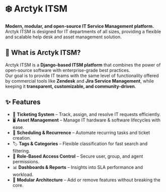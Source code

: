 # ❄️ Arctyk ITSM

**Modern, modular, and open-source IT Service Management platform.**  
Arctyk ITSM is designed for IT departments of all sizes, providing a flexible and scalable help desk and asset management solution.


## 🌟 What is Arctyk ITSM?

Arctyk ITSM is a **Django-based ITSM platform** that combines the power of open-source software with enterprise-grade best practices.  
Our goal is to provide IT teams with the same level of functionality offered by commercial tools like **Zendesk** and **Jira Service Management**, while keeping it **transparent, customizable, and community-driven**.


## ✨ Features

- 🎫 **Ticketing System** – Track, assign, and resolve IT requests efficiently.  
- 🖥️ **Asset Management** – Manage IT hardware & software lifecycles with ease.  
- 📅 **Scheduling & Recurrence** – Automate recurring tasks and ticket creation.  
- 🏷️ **Tags & Categories** – Flexible classification for fast search and filtering.  
- 👥 **Role-Based Access Control** – Secure user, group, and agent permissions.  
- 📊 **Dashboards & Reports** – Insights into SLA performance and workload.  
- 🔗 **Modular Architecture** – Add or remove features without breaking the core.  
